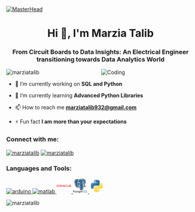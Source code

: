 [![MasterHead](https://blog.wscad.com/wp-content/uploads/2023/05/WSCAD-Electrical-Engineer_LinkedIn-Header_PLAIN_03-1536x384.jpg)](https://www.linkedin.com/in/marziatalib)



<h1 align="center">Hi 👋, I'm Marzia Talib</h1>
<h3 align="center">From Circuit Boards to Data Insights: An Electrical Engineer transitioning towards Data Analytics World</h3>
<img align="right" alt="Coding" width="250"
src="https://cdn.prod.website-files.com/667460ccc43a88651a3236c3/66cd00783b43b2e53bfc4562_60d354d11e28ba37b767f933_Data%2520points%2520(1).gif">
<p align="left"> <img src="https://komarev.com/ghpvc/?username=marziatalib&label=Profile%20views&color=0e75b6&style=flat" alt="marziatalib" /> </p>


- 🔭 I’m currently working on **SQL and Python**

- 🌱 I’m currently learning **Advanced Python Libraries**

- 📫 How to reach me **marziatalib932@gmail.com**

- ⚡ Fun fact **I am more than your expectations**

<h3 align="left">Connect with me:</h3>
<p align="left">
<a href="https://linkedin.com/in/marziatalib" target="blank"><img align="center" src="https://raw.githubusercontent.com/rahuldkjain/github-profile-readme-generator/master/src/images/icons/Social/linked-in-alt.svg" alt="marziatalib" height="30" width="40" /></a>
<a href="https://kaggle.com/marziatalib" target="blank"><img align="center" src="https://raw.githubusercontent.com/rahuldkjain/github-profile-readme-generator/master/src/images/icons/Social/kaggle.svg" alt="marziatalib" height="30" width="40" /></a>
</p>

<h3 align="left">Languages and Tools:</h3>
<p align="left"> <a href="https://www.arduino.cc/" target="_blank" rel="noreferrer"> <img src="https://cdn.worldvectorlogo.com/logos/arduino-1.svg" alt="arduino" width="40" height="40"/> </a> <a href="https://www.mathworks.com/" target="_blank" rel="noreferrer"> <img src="https://upload.wikimedia.org/wikipedia/commons/2/21/Matlab_Logo.png" alt="matlab" width="40" height="40"/> </a> <a href="https://www.oracle.com/" target="_blank" rel="noreferrer"> <img src="https://raw.githubusercontent.com/devicons/devicon/master/icons/oracle/oracle-original.svg" alt="oracle" width="40" height="40"/> </a> <a href="https://www.postgresql.org" target="_blank" rel="noreferrer"> <img src="https://raw.githubusercontent.com/devicons/devicon/master/icons/postgresql/postgresql-original-wordmark.svg" alt="postgresql" width="40" height="40"/> </a> <a href="https://www.python.org" target="_blank" rel="noreferrer"> <img src="https://raw.githubusercontent.com/devicons/devicon/master/icons/python/python-original.svg" alt="python" width="40" height="40"/> </a> </p>

<p><img align="Left" src="https://github-readme-streak-stats.herokuapp.com/?user=marziatalib" alt="marziatalib" /></p>
